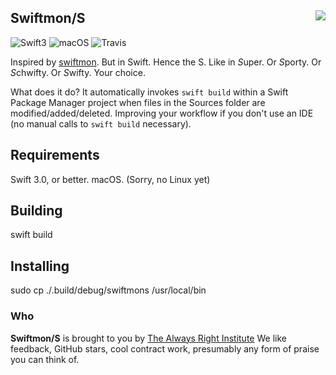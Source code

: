 <h2>Swiftmon/S
  <img src="https://pbs.twimg.com/profile_images/725354235056017409/poiNAOlB_400x400.jpg"
       align="right" />
</h2>

![Swift3](https://img.shields.io/badge/swift-3-blue.svg)
![macOS](https://img.shields.io/badge/os-macOS-green.svg?style=flat)
![Travis](https://api.travis-ci.org/NozeIO/swiftmons.svg?branch=master&style=flat)

Inspired by
[swiftmon](https://github.com/dimpiax/swiftmon).
But in Swift.
Hence the S. Like in *S*uper. Or *S*porty. Or *S*chwifty. Or *S*wifty.
Your choice.

What does it do? It automatically invokes `swift build` within a Swift Package Manager
project when files in the Sources folder are modified/added/deleted. Improving your
workflow if you don't use an IDE (no manual calls to `swift build` necessary).

## Requirements

Swift 3.0, or better. macOS. (Sorry, no Linux yet)

## Building

swift build

## Installing

sudo cp ./.build/debug/swiftmons /usr/local/bin

### Who

**Swiftmon/S** is brought to you by
[The Always Right Institute](http://www.alwaysrightinstitute.com)
We like feedback, GitHub stars, cool contract work,
presumably any form of praise you can think of.
